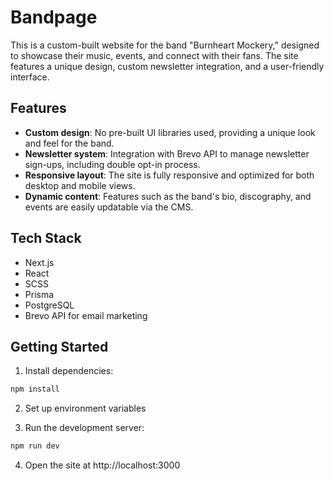 # Bandpage

This is a custom-built website for the band "Burnheart Mockery," designed to showcase their music, events, and connect with their fans. The site features a unique design, custom newsletter integration, and a user-friendly interface.

## Features

- **Custom design**: No pre-built UI libraries used, providing a unique look and feel for the band.
- **Newsletter system**: Integration with Brevo API to manage newsletter sign-ups, including double opt-in process.
- **Responsive layout**: The site is fully responsive and optimized for both desktop and mobile views.
- **Dynamic content**: Features such as the band's bio, discography, and events are easily updatable via the CMS.

## Tech Stack

- Next.js
- React
- SCSS
- Prisma
- PostgreSQL
- Brevo API for email marketing

## Getting Started

1. Install dependencies:

```bash
npm install
```


2. Set up environment variables
   
4. Run the development server:

```bash
npm run dev
```

4. Open the site at http://localhost:3000
